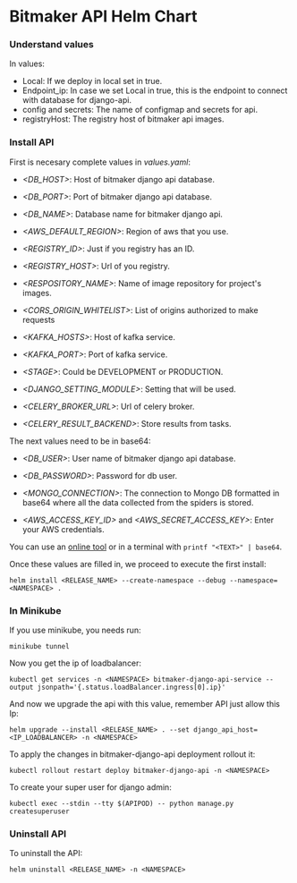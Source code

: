<h1> Bitmaker API Helm Chart </h1>

<h3> Understand values </h3>

In values:

- Local: If we deploy in local set in true.
- Endpoint_ip: In case we set Local in true, this is the endpoint to connect with database for django-api.
- config and secrets: The name of configmap and secrets for api.
- registryHost: The registry host of bitmaker api images.

<h3> Install API </h3>

First is necesary complete values in _values.yaml_:

- _<DB\_HOST>_: Host of bitmaker django api database.

- _<DB\_PORT>_: Port of bitmaker django api database.

- _<DB\_NAME>_: Database name for bitmaker django api.

- _<AWS\_DEFAULT\_REGION>_: Region of aws that you use.

- _<REGISTRY\_ID>_: Just if you registry has an ID.

- _<REGISTRY\_HOST>_: Url of you registry.

- _<RESPOSITORY\_NAME>_: Name of image repository for project's images.

- _<CORS\_ORIGIN\_WHITELIST>_: List of origins authorized to make requests

- _<KAFKA\_HOSTS>_: Host of kafka service.

- _<KAFKA\_PORT>_: Port of kafka service.

- _<STAGE\>_: Could be DEVELOPMENT or PRODUCTION.

- _<DJANGO\_SETTING\_MODULE>_: Setting that will be used.

- _<CELERY\_BROKER\_URL>_: Url of celery broker.

- _<CELERY\_RESULT\_BACKEND>_: Store results from tasks. 

The next values need to be in base64:

- _<DB\_USER>_: User name of bitmaker django api database.

- _<DB\_PASSWORD>_: Password for db user.

- _<MONGO\_CONNECTION>_: The connection to Mongo DB formatted in base64 where all the data collected from the spiders is stored.

- _<AWS\_ACCESS\_KEY\_ID>_ and _<AWS\_SECRET\_ACCESS\_KEY>_: Enter your AWS credentials. 

You can use an [online tool](https://www.base64encode.org/) or in a terminal with `printf "<TEXT>" | base64`.

Once these values are filled in, we proceed to execute the first install:
```
helm install <RELEASE_NAME> --create-namespace --debug --namespace=<NAMESPACE> .
```

<h3> In Minikube </h3>

If you use minikube, you needs run:
```
minikube tunnel
```
Now you get the ip of loadbalancer:
```
kubectl get services -n <NAMESPACE> bitmaker-django-api-service --output jsonpath='{.status.loadBalancer.ingress[0].ip}'
```
And now we upgrade the api with this value, remember API just allow this Ip:
```
helm upgrade --install <RELEASE_NAME> . --set django_api_host=<IP_LOADBALANCER> -n <NAMESPACE>
```
To apply the changes in bitmaker-django-api deployment rollout it:
```
kubectl rollout restart deploy bitmaker-django-api -n <NAMESPACE>
```
To create your super user for django admin:
```
kubectl exec --stdin --tty $(APIPOD) -- python manage.py createsuperuser
```

<h3> Uninstall API </h3>
To uninstall the API: 

```
helm uninstall <RELEASE_NAME> -n <NAMESPACE>
```
